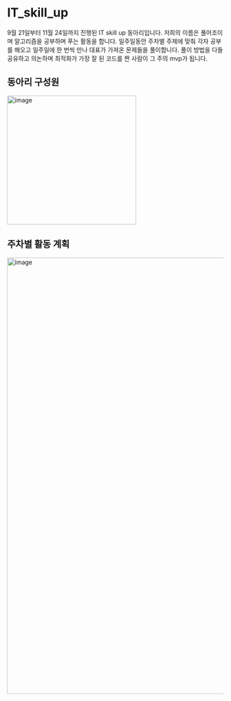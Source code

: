 # IT_skill_up

9월 21일부터 11월 24일까지 진행된 IT skill up 동아리입니다.
저희의 이름은 풀어조이며 알고리즘을 공부하며 푸는 활동을 합니다.
일주일동안 주차별 주제에 맞춰 각자 공부를 해오고 일주일에 한 번씩 만나 대표가 가져온 문제들을 풀이합니다.
풀이 방법을 다들 공유하고 의논하며 최적화가 가장 잘 된 코드를 짠 사람이 그 주의 mvp가 됩니다.

## 동아리 구성원
<img width="300" alt="image" src="https://github.com/alswp006/IT_skill_up/assets/102672547/59d6574d-de9c-4496-9827-5f640aa22d8c">

## 주차별 활동 계획
<img width="1015" alt="image" src="https://github.com/alswp006/IT_skill_up/assets/102672547/54cecd29-c71d-4dbb-a54e-a2a6607ec59e">
